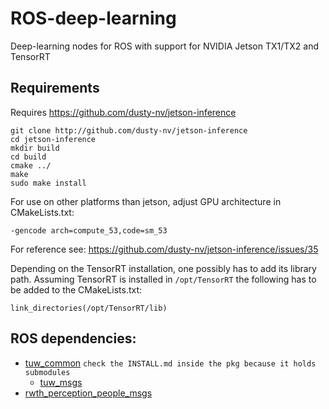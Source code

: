 # ROS-deep-learning
Deep-learning nodes for ROS with support for NVIDIA Jetson TX1/TX2 and TensorRT

## Requirements
Requires https://github.com/dusty-nv/jetson-inference  
```
git clone http://github.com/dusty-nv/jetson-inference  
cd jetson-inference
mkdir build
cd build
cmake ../
make
sudo make install
```
For use on other platforms than jetson, adjust GPU architecture in CMakeLists.txt:
```
-gencode arch=compute_53,code=sm_53
```
For reference see: https://github.com/dusty-nv/jetson-inference/issues/35

Depending on the TensorRT installation, one possibly has to add its library path. Assuming TensorRT is installed in `/opt/TensorRT` the following has to be added to the CMakeLists.txt:
```
link_directories(/opt/TensorRT/lib)
```

## ROS dependencies:
* [tuw_common](https://github.com/tuw-robotics/tuw_common) ```check the INSTALL.md inside the pkg because it holds submodules```
  * [tuw_msgs](https://github.com/tuw-robotics/tuw_msgs)
* [rwth_perception_people_msgs](https://github.com/spencer-project/spencer_people_tracking/tree/master/messages/rwth_perception_people_msgs)
